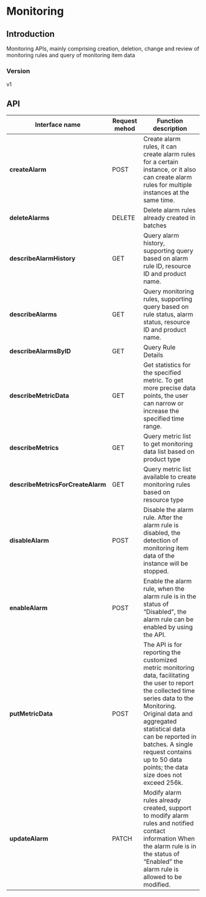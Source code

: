 # Monitoring


## Introduction
Monitoring APIs, mainly comprising creation, deletion, change and review of monitoring rules and query of monitoring item data


### Version
v1


## API
|Interface name|Request mehod|Function description|
|---|---|---|
|**createAlarm**|POST|Create alarm rules, it can create alarm rules for a certain instance, or it also can create alarm rules for multiple instances at the same time.|
|**deleteAlarms**|DELETE|Delete alarm rules already created in batches|
|**describeAlarmHistory**|GET|Query alarm history, supporting query based on alarm rule ID, resource ID and product name.|
|**describeAlarms**|GET|Query monitoring rules, supporting query based on rule status, alarm status, resource ID and product name.|
|**describeAlarmsByID**|GET|Query Rule Details|
|**describeMetricData**|GET|Get statistics for the specified metric. To get more precise data points, the user can narrow or increase the specified time range.|
|**describeMetrics**|GET|Query metric list to get monitoring data list based on product type|
|**describeMetricsForCreateAlarm**|GET|Query metric list available to create monitoring rules based on resource type|
|**disableAlarm**|POST|Disable the alarm rule. After the alarm rule is disabled, the detection of monitoring item data of the instance will be stopped.|
|**enableAlarm**|POST|Enable the alarm rule, when the alarm rule is in the status of “Disabled”, the alarm rule can be enabled by using the API.|
|**putMetricData**|POST|The API is for reporting the customized metric monitoring data, facilitating the user to report the collected time series data to the Monitoring. Original data and aggregated statistical data can be reported in batches. A single request contains up to 50 data points; the data size does not exceed 256k.|
|**updateAlarm**|PATCH|Modify alarm rules already created, support to modify alarm rules and notified contact information When the alarm rule is in the status of “Enabled” the alarm rule is allowed to be modified.|
